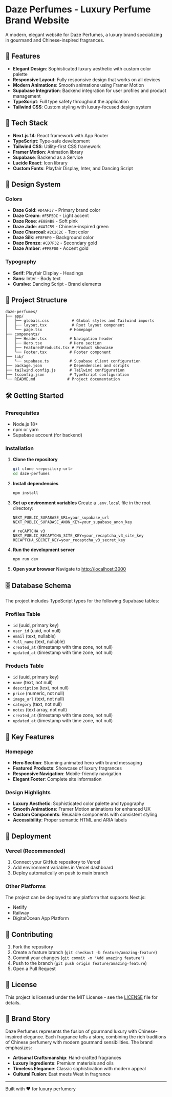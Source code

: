 # Daze Perfumes - Luxury Perfume Brand Website

A modern, elegant website for Daze Perfumes, a luxury brand specializing in gourmand and Chinese-inspired fragrances.

## 🎨 Features

- **Elegant Design**: Sophisticated luxury aesthetic with custom color palette
- **Responsive Layout**: Fully responsive design that works on all devices
- **Modern Animations**: Smooth animations using Framer Motion
- **Supabase Integration**: Backend integration for user profiles and product management
- **TypeScript**: Full type safety throughout the application
- **Tailwind CSS**: Custom styling with luxury-focused design system

## 🚀 Tech Stack

- **Next.js 14**: React framework with App Router
- **TypeScript**: Type-safe development
- **Tailwind CSS**: Utility-first CSS framework
- **Framer Motion**: Animation library
- **Supabase**: Backend as a Service
- **Lucide React**: Icon library
- **Custom Fonts**: Playfair Display, Inter, and Dancing Script

## 🎨 Design System

### Colors
- **Daze Gold**: `#D4AF37` - Primary brand color
- **Daze Cream**: `#F5F5DC` - Light accent
- **Daze Rose**: `#E8B4B8` - Soft pink
- **Daze Jade**: `#4A7C59` - Chinese-inspired green
- **Daze Charcoal**: `#2C2C2C` - Text color
- **Daze Silk**: `#F8F6F0` - Background color
- **Daze Bronze**: `#CD7F32` - Secondary gold
- **Daze Amber**: `#FFBF00` - Accent gold

### Typography
- **Serif**: Playfair Display - Headings
- **Sans**: Inter - Body text
- **Cursive**: Dancing Script - Brand elements

## 📁 Project Structure

```
daze-perfumes/
├── app/
│   ├── globals.css          # Global styles and Tailwind imports
│   ├── layout.tsx           # Root layout component
│   └── page.tsx            # Homepage
├── components/
│   ├── Header.tsx          # Navigation header
│   ├── Hero.tsx            # Hero section
│   ├── FeaturedProducts.tsx # Product showcase
│   └── Footer.tsx          # Footer component
├── lib/
│   └── supabase.ts         # Supabase client configuration
├── package.json            # Dependencies and scripts
├── tailwind.config.js      # Tailwind configuration
├── tsconfig.json           # TypeScript configuration
└── README.md              # Project documentation
```

## 🛠️ Getting Started

### Prerequisites

- Node.js 18+ 
- npm or yarn
- Supabase account (for backend)

### Installation

1. **Clone the repository**
   ```bash
   git clone <repository-url>
   cd daze-perfumes
   ```

2. **Install dependencies**
   ```bash
   npm install
   ```

3. **Set up environment variables**
   Create a `.env.local` file in the root directory:
   ```env
   NEXT_PUBLIC_SUPABASE_URL=your_supabase_url
   NEXT_PUBLIC_SUPABASE_ANON_KEY=your_supabase_anon_key

   # reCAPTCHA v3
   NEXT_PUBLIC_RECAPTCHA_SITE_KEY=your_recaptcha_v3_site_key
   RECAPTCHA_SECRET_KEY=your_recaptcha_v3_secret_key
   ```

4. **Run the development server**
   ```bash
   npm run dev
   ```

5. **Open your browser**
   Navigate to [http://localhost:3000](http://localhost:3000)

## 🗄️ Database Schema

The project includes TypeScript types for the following Supabase tables:

### Profiles Table
- `id` (uuid, primary key)
- `user_id` (uuid, not null)
- `email` (text, nullable)
- `full_name` (text, nullable)
- `created_at` (timestamp with time zone, not null)
- `updated_at` (timestamp with time zone, not null)

### Products Table
- `id` (uuid, primary key)
- `name` (text, not null)
- `description` (text, not null)
- `price` (numeric, not null)
- `image_url` (text, not null)
- `category` (text, not null)
- `notes` (text array, not null)
- `created_at` (timestamp with time zone, not null)
- `updated_at` (timestamp with time zone, not null)

## 🎯 Key Features

### Homepage
- **Hero Section**: Stunning animated hero with brand messaging
- **Featured Products**: Showcase of luxury fragrances
- **Responsive Navigation**: Mobile-friendly navigation
- **Elegant Footer**: Complete site information

### Design Highlights
- **Luxury Aesthetic**: Sophisticated color palette and typography
- **Smooth Animations**: Framer Motion animations for enhanced UX
- **Custom Components**: Reusable components with consistent styling
- **Accessibility**: Proper semantic HTML and ARIA labels

## 🚀 Deployment

### Vercel (Recommended)
1. Connect your GitHub repository to Vercel
2. Add environment variables in Vercel dashboard
3. Deploy automatically on push to main branch

### Other Platforms
The project can be deployed to any platform that supports Next.js:
- Netlify
- Railway
- DigitalOcean App Platform

## 🤝 Contributing

1. Fork the repository
2. Create a feature branch (`git checkout -b feature/amazing-feature`)
3. Commit your changes (`git commit -m 'Add amazing feature'`)
4. Push to the branch (`git push origin feature/amazing-feature`)
5. Open a Pull Request

## 📄 License

This project is licensed under the MIT License - see the [LICENSE](LICENSE) file for details.

## 🎨 Brand Story

Daze Perfumes represents the fusion of gourmand luxury with Chinese-inspired elegance. Each fragrance tells a story, combining the rich traditions of Chinese perfumery with modern gourmand sensibilities. The brand emphasizes:

- **Artisanal Craftsmanship**: Hand-crafted fragrances
- **Luxury Ingredients**: Premium materials and oils
- **Timeless Elegance**: Classic sophistication with modern appeal
- **Cultural Fusion**: East meets West in fragrance

---

Built with ❤️ for luxury perfumery 